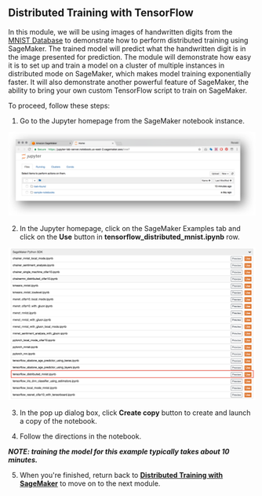 ## Distributed Training with TensorFlow 


In this module, we will be using images of handwritten digits from the [MNIST Database](http://yann.lecun.com/exdb/mnist/) to demonstrate how to perform distributed training using SageMaker. The trained model will predict what the handwritten digit is in the image presented for prediction. The module will demonstrate how easy it is to set up and train a model on a cluster of multiple instances in distributed mode on SageMaker, which makes model training exponentially faster. It will also demonstrate another powerful feature of SageMaker, the ability to bring your own custom TensorFlow script to train on SageMaker.   

To proceed, follow these steps:

1. Go to the Jupyter homepage from the SageMaker notebook instance.

![Jupyter](./images/jupyter-homepage.png)

2. In the Jupyter homepage, click on the SageMaker Examples tab and click on the **Use** button in **tensorflow_distributed_mnist.ipynb** row.

![tfdistributed](./images/tf-distributed-use.png)

3. In the pop up dialog box, click **Create copy** button to create and launch a copy of the notebook.

4. Follow the directions in the notebook.

***NOTE:  training the model for this example typically takes about 10 minutes.***

5. When you're finished, return back to [**Distributed Training with SageMaker**](../DistributedTraining) to move on to the next module.
